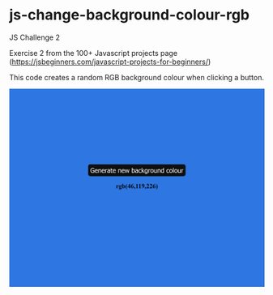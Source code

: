 # js-change-background-colour-rgb
JS Challenge 2

Exercise 2 from the 100+ Javascript projects page (https://jsbeginners.com/javascript-projects-for-beginners/)

This code creates a random RGB background colour when clicking a button.

![project picture](challenge1.png)
